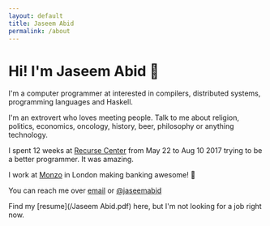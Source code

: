```yaml
---
layout: default
title: Jaseem Abid
permalink: /about
---
```


# Hi! I'm Jaseem Abid 👋

I'm a computer programmer at interested in compilers, distributed systems,
programming languages and Haskell.

I'm an extrovert who loves meeting people. Talk to me about religion, politics,
economics, oncology, history, beer, philosophy or anything technology.

I spent 12 weeks at [Recurse Center](https://recurse.com) from May 22 to Aug 10
2017 trying to be a better programmer. It was amazing.

I work at [Monzo](https://monzo.com) in London making banking awesome! 🚀

You can reach me over [email](mailto:jaseemabid@gmail.com) or
<i class="fa fa-twitter"></i> [@jaseemabid](https://twitter.com/jaseemabid)

Find my [resume](/Jaseem Abid.pdf) here, but I'm not looking for a job right
now.

<script async defer src="https://www.recurse-scout.com/loader.js?t=298747a8a50ca362138e799f749fcf3f"></script>
